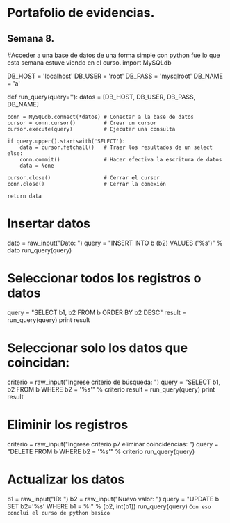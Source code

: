 # Portafolio de evidencias.

## Semana 8.
#Acceder a una base de datos de una forma simple con python fue lo que esta semana estuve viendo en el curso.
import MySQLdb

DB_HOST = 'localhost' 
DB_USER = 'root' 
DB_PASS = 'mysqlroot' 
DB_NAME = 'a' 

def run_query(query=''): 
    datos = [DB_HOST, DB_USER, DB_PASS, DB_NAME] 
    
    conn = MySQLdb.connect(*datos) # Conectar a la base de datos 
    cursor = conn.cursor()         # Crear un cursor 
    cursor.execute(query)          # Ejecutar una consulta 

    if query.upper().startswith('SELECT'): 
        data = cursor.fetchall()   # Traer los resultados de un select 
    else: 
        conn.commit()              # Hacer efectiva la escritura de datos 
        data = None 
    
    cursor.close()                 # Cerrar el cursor 
    conn.close()                   # Cerrar la conexión 

    return data
# Insertar datos 
dato = raw_input("Dato: ")
query = "INSERT INTO b (b2) VALUES ('%s')" % dato
run_query(query)
# Seleccionar todos los registros o datos 
query = "SELECT b1, b2 FROM b ORDER BY b2 DESC" 
result = run_query(query) 
print result 
# Seleccionar solo los datos que coincidan:
criterio = raw_input("Ingrese criterio de búsqueda: ") 
query = "SELECT b1, b2 FROM b WHERE b2 = '%s'" % criterio 
result = run_query(query)
print result
# Eliminir los registros
criterio = raw_input("Ingrese criterio p7 eliminar coincidencias: ") 
query = "DELETE FROM b WHERE b2 = '%s'" % criterio 
run_query(query)
# Actualizar los datos 
b1 = raw_input("ID: ") 
b2 = raw_input("Nuevo valor: ") 
query = "UPDATE b SET b2='%s' WHERE b1 = %i" % (b2, int(b1)) 
run_query(query)
`Con eso conclui el curso de python basico`
